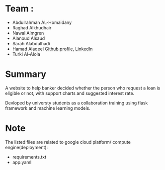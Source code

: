 # Team :
* Abdulrahman AL-Homaidany
* Raghad Alkhudhair
* Nawal Almgren
* Alanoud Alsaud
* Sarah Alabdulhadi
* Hamad Alaqeel [Github profile](https://github.com/hamadalaqeel), [LinkedIn](https://www.linkedin.com/in/hamad-alaqeel/)
* Turki Al-Alola


# Summary 
A website to help banker decided whether the person who request a loan is eligible or not, with support charts and suggested interest rate. 

Devloped by universty students as a collaboration training using flask framework and machine learning models.


# Note
The listed files are related to google cloud platform/ compute engine(deployment):
* requirements.txt
* app.yaml
